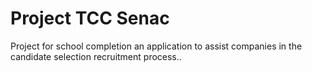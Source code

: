 # Project TCC Senac

Project for school completion an application to assist companies in the candidate selection recruitment process..
